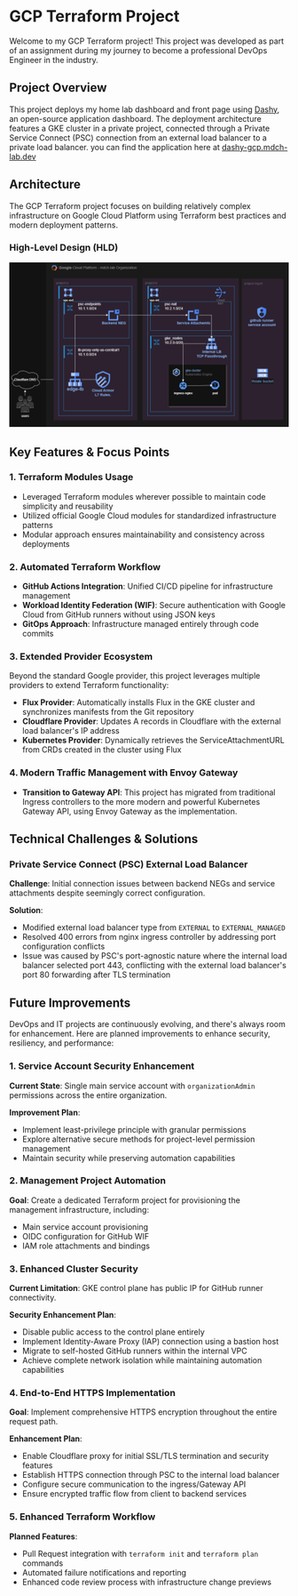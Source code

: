 # GCP Terraform Project

Welcome to my GCP Terraform project! This project was developed as part of an assignment during my journey to become a professional DevOps Engineer in the industry.

## Project Overview

This project deploys my home lab dashboard and front page using [Dashy](https://dashy.to/), an open-source application dashboard. The deployment architecture features a GKE cluster in a private project, connected through a Private Service Connect (PSC) connection from an external load balancer to a private load balancer. you can find the application here at [dashy-gcp.mdch-lab.dev](https://dashy-gcp.mdch-lab.dev)

## Architecture

The GCP Terraform project focuses on building relatively complex infrastructure on Google Cloud Platform using Terraform best practices and modern deployment patterns.

### High-Level Design (HLD)
![alt text](img/gcp-terraform.drawio.png)
## Key Features & Focus Points

### 1. Terraform Modules Usage
- Leveraged Terraform modules wherever possible to maintain code simplicity and reusability
- Utilized official Google Cloud modules for standardized infrastructure patterns
- Modular approach ensures maintainability and consistency across deployments

### 2. Automated Terraform Workflow
- **GitHub Actions Integration**: Unified CI/CD pipeline for infrastructure management
- **Workload Identity Federation (WIF)**: Secure authentication with Google Cloud from GitHub runners without using JSON keys
- **GitOps Approach**: Infrastructure managed entirely through code commits

### 3. Extended Provider Ecosystem
Beyond the standard Google provider, this project leverages multiple providers to extend Terraform functionality:

- **Flux Provider**: Automatically installs Flux in the GKE cluster and synchronizes manifests from the Git repository
- **Cloudflare Provider**: Updates A records in Cloudflare with the external load balancer's IP address
- **Kubernetes Provider**: Dynamically retrieves the ServiceAttachmentURL from CRDs created in the cluster using Flux

### 4. Modern Traffic Management with Envoy Gateway
- **Transition to Gateway API**: This project has migrated from traditional Ingress controllers to the more modern and powerful Kubernetes Gateway API, using Envoy Gateway as the implementation.

## Technical Challenges & Solutions

### Private Service Connect (PSC) External Load Balancer
**Challenge**: Initial connection issues between backend NEGs and service attachments despite seemingly correct configuration.

**Solution**: 
- Modified external load balancer type from `EXTERNAL` to `EXTERNAL_MANAGED`
- Resolved 400 errors from nginx ingress controller by addressing port configuration conflicts
- Issue was caused by PSC's port-agnostic nature where the internal load balancer selected port 443, conflicting with the external load balancer's port 80 forwarding after TLS termination

## Future Improvements

DevOps and IT projects are continuously evolving, and there's always room for enhancement. Here are planned improvements to enhance security, resiliency, and performance:

### 1. Service Account Security Enhancement
**Current State**: Single main service account with `organizationAdmin` permissions across the entire organization.

**Improvement Plan**: 
- Implement least-privilege principle with granular permissions
- Explore alternative secure methods for project-level permission management
- Maintain security while preserving automation capabilities

### 2. Management Project Automation
**Goal**: Create a dedicated Terraform project for provisioning the management infrastructure, including:
- Main service account provisioning
- OIDC configuration for GitHub WIF
- IAM role attachments and bindings

### 3. Enhanced Cluster Security
**Current Limitation**: GKE control plane has public IP for GitHub runner connectivity.

**Security Enhancement Plan**:
- Disable public access to the control plane entirely
- Implement Identity-Aware Proxy (IAP) connection using a bastion host
- Migrate to self-hosted GitHub runners within the internal VPC
- Achieve complete network isolation while maintaining automation capabilities

### 4. End-to-End HTTPS Implementation
**Goal**: Implement comprehensive HTTPS encryption throughout the entire request path.

**Enhancement Plan**:
- Enable Cloudflare proxy for initial SSL/TLS termination and security features
- Establish HTTPS connection through PSC to the internal load balancer
- Configure secure communication to the ingress/Gateway API
- Ensure encrypted traffic flow from client to backend services

### 5. Enhanced Terraform Workflow
**Planned Features**:
- Pull Request integration with `terraform init` and `terraform plan` commands
- Automated failure notifications and reporting
- Enhanced code review process with infrastructure change previews